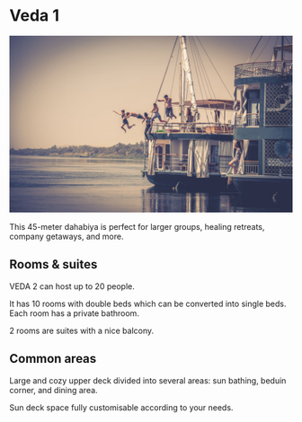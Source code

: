 # Veda 1 

![](img/veda2.jpeg)

This 45-meter dahabiya is perfect for larger groups, healing retreats, company getaways, and more.

## Rooms & suites

VEDA 2 can host up to 20 people.

It has 10 rooms with double beds which can be converted into single beds. Each room has a private bathroom.

2 rooms are suites with a nice balcony.

## Common areas

Large and cozy upper deck divided into several areas: sun bathing, beduin corner, and dining area.

Sun deck space fully customisable according to your needs.